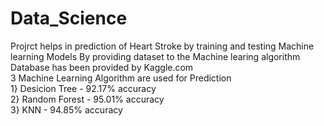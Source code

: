 # Data_Science
Projrct helps in prediction of Heart Stroke by training and testing Machine learning Models By providing dataset to the Machine learing algorithm
<br />
Database has been provided by Kaggle.com
<br />
3 Machine Learning Algorithm are used for Prediction
<br />
1} Desicion Tree - 92.17% accuracy
<br />
2} Random Forest - 95.01% accuracy
<br />
3} KNN           - 94.85% accuracy
